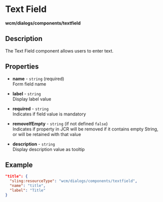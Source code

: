 # Text Field

**wcm/dialogs/components/textfield**

## Description

The Text Field component allows users to enter text.

## Properties

- **name** -  `string` (required)  
    Form field name

- **label** - `string`  
    Display label value

- **required** - `string`  
    Indicates if field value is mandatory

- **removeIfEmpty** - `string` (if not defined `false`)  
    Indicates if property in JCR will be removed if it contains empty String, or will be retained with that value

- **description** - `string`  
    Display description value as tooltip

## Example

```json
"title": {
  "sling:resourceType": "wcm/dialogs/components/textfield",
  "name": "title",
  "label": "Title"
}
```

